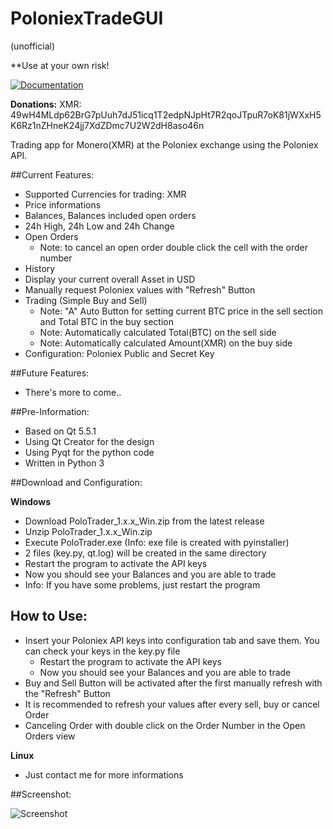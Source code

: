 # PoloniexTradeGUI
(unofficial)

**Use at your own risk!

 [![Documentation](https://codedocs.xyz/swalecko/PoloniexTradeGUI.svg)](https://codedocs.xyz/swalecko/PoloniexTradeGUI/)
 

**Donations:** 
XMR: 49wH4MLdp62BrG7pUuh7dJ51icq1T2edpNJpHt7R2qoJTpuR7oK81jWXxH5K6Rz1nZHneK24jj7XdZDmc7U2W2dH8aso46n

Trading app for Monero(XMR) at the Poloniex exchange using the Poloniex API.

##Current Features:
  - Supported Currencies for trading: XMR
  - Price informations 
  - Balances, Balances included open orders
  - 24h High, 24h Low and 24h Change 
  - Open Orders 
    - Note: to cancel an open order double click the cell with the order number
  - History 
  - Display your current overall Asset in USD
  - Manually request Poloniex values with "Refresh" Button
  - Trading (Simple Buy and Sell)
    - Note: "A" Auto Button for setting current BTC price in the sell section and Total BTC in the buy section 
    - Note: Automatically calculated Total(BTC) on the sell side
    - Note: Automatically calculated Amount(XMR) on the buy side 
  - Configuration: Poloniex Public and Secret Key

##Future Features:
  - There's more to come..
  
##Pre-Information:
  - Based on Qt 5.5.1
  - Using Qt Creator for the design
  - Using Pyqt for the python code
  - Written in Python 3
  
##Download and Configuration:  

  **Windows**  
  - Download PoloTrader_1.x.x_Win.zip from the latest release
  - Unzip PoloTrader_1.x.x_Win.zip
  - Execute PoloTrader.exe (Info: exe file is created with pyinstaller)
  - 2 files (key.py, qt.log) will be created in the same directory 
  - Restart the program to activate the API keys
  - Now you should see your Balances and you are able to trade
  - Info: If you have some problems, just restart the program 

## How to Use:
  - Insert your Poloniex API keys into configuration tab and save them. You can check your keys in the key.py file
  	- Restart the program to activate the API keys
  	- Now you should see your Balances and you are able to trade
  - Buy and Sell Button will be activated after the first manually refresh with the "Refresh" Button
  - It is recommended to refresh your values after every sell, buy or cancel Order
  - Canceling Order with double click on the Order Number in the Open Orders view

**Linux**
  - Just contact me for more informations

##Screenshot:

![Screenshot](https://raw.github.com/swalecko/PoloTradeGui/master/Dashboard_screenshot.JPG?raw=true "Open Orders Tab")




